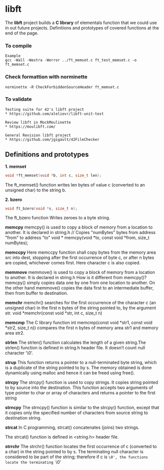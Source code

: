 # libft
The **libft** project builds a **C library** of elementals function that we could use in out future projects. Definitions and prototypes of covered functions at the end of the page.

### To compile
```
Example
gcc -Wall -Wextra -Werror ../ft_memset.c ft_test_memset.c -o ft_memset.c
```

### Check formattion with norminette
```
norminette -R CheckForbiddenSourceHeader ft_memset.c
```

### To validate
```
Testing suite for 42's libft project
* https://github.com/alelievr/libft-unit-test

Review libft in MockMoulinette
* https://moulibft.com/

General Revision libft project
* https://github.com/jgigault/42FileChecker
```

## Definitions and prototypes

**1. memset**
```c
void *ft_memset(void *b, int c, size_t len);
```
The ft_memset() function writes len bytes of value c (converted to an unsigned char) to the string b.

**2. bzero**
```c
void ft_bzero(void *s, size_t n);
```
The ft_bzero function Writes zeroes to a byte string.

**memcpy**
memcpy() is used to copy a block of memory from a location to another. It is declared in string.h
// Copies "numBytes" bytes from address "from" to address "to"
void * memcpy(void *to, const void *from, size_t numBytes);

**memccpy**
Here memccpy function shall copy bytes from the memory area src into dest, stopping after the first occurrence of byte c, or after n bytes are copied, whichever comes first. Here character c is also copied.

**memmove**
memmove() is used to copy a block of memory from a location to another. It is declared in string.h
How is it different from memcpy()?
memcpy() simply copies data one by one from one location to another. On the other hand memmove() copies the data first to an intermediate buffer, then from buffer to destination.

**memchr**
memchr() searches for the first occurrence of the character c (an unsigned char) in the first n bytes of the string pointed to, by the argument str.
void *memchr(const void *str, int c, size_t n)

**memcmp**
The C library function int memcmp(const void *str1, const void *str2, size_t n)) compares the first n bytes of memory area str1 and memory area str2.

**strlen**
The strlen() function calculates the length of a given string.The strlen() function is defined in string.h header file. It doesn’t count null character ‘\0’.

**strup**
This function returns a pointer to a null-terminated byte string, which is a duplicate of the string pointed to by s. The memory obtained is done dynamically using malloc and hence it can be freed using free().

**strcpy**
The strcpy() function is used to copy strings. It copies string pointed to by source into the destination. This function accepts two arguments of type pointer to char or array of characters and returns a pointer to the first string

**strncpy**
The strncpy() function is similar to the strcpy() function, except that it copies only the specified number of characters from source string to destination string.

**strcat**
In C programming, strcat() concatenates (joins) two strings.

The strcat() function is defined in <string.h> header file.

**strrchr**
The strchr() function locates the first occurrence of c (converted to a char) in the string pointed to by s.  The terminating null character is considered to be part of the string; therefore if c is `\0', the functions locate the terminating `\0'

